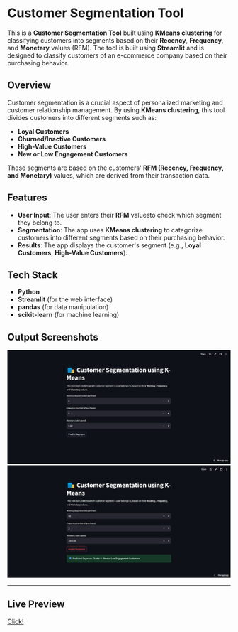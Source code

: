 # Customer Segmentation Tool

This is a **Customer Segmentation Tool** built using **KMeans clustering** for classifying customers into segments based on their **Recency**, **Frequency**, and **Monetary** values (RFM). The tool is built using **Streamlit** and is designed to classify customers of an e-commerce company based on their purchasing behavior.

## Overview

Customer segmentation is a crucial aspect of personalized marketing and customer relationship management. By using **KMeans clustering**, this tool divides customers into different segments such as:

- **Loyal Customers**
- **Churned/Inactive Customers**
- **High-Value Customers**
- **New or Low Engagement Customers**

These segments are based on the customers' **RFM (Recency, Frequency, and Monetary)** values, which are derived from their transaction data.

## Features

- **User Input**: The user enters their **RFM** valuesto check which segment they belong to.
- **Segmentation**: The app uses **KMeans clustering** to categorize customers into different segments based on their purchasing behavior.
- **Results**: The app displays the customer's segment (e.g., **Loyal Customers**, **High-Value Customers**).

## Tech Stack

- **Python**
- **Streamlit** (for the web interface)
- **pandas** (for data manipulation)
- **scikit-learn** (for machine learning)

## Output Screenshots


![Image 1](Output-Images/img1.png)
![Image 2](Output-Images/img2.png)

---
## Live Preview
[Click!](https://customerssegmentation.streamlit.app/)
